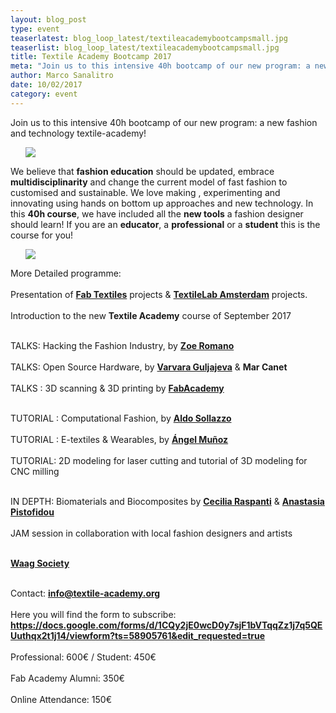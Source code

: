 ```yaml
---
layout: blog_post
type: event
teaserlatest: blog_loop_latest/textileacademybootcampsmall.jpg
teaserlist: blog_loop_latest/textileacademybootcampsmall.jpg
title: Textile Academy Bootcamp 2017
meta: "Join us to this intensive 40h bootcamp of our new program: a new fashion and technology textile-academy!"
author: Marco Sanalitro
date: 10/02/2017
category: event
---
```


Join us to this intensive 40h bootcamp of our new program: a new fashion and technology textile-academy!<br>

<ul><img src= "http://www.fablabbcn.org/img/blog/blog_loop_latest/textileacademybootcamp1.jpg" align="middle"> </ul>

We believe that <strong>fashion education</strong> should be updated, embrace <strong>multidisciplinarity</strong> and change the current model of fast fashion to customised and sustainable. We love making , experimenting and innovating using hands on bottom up approaches and new technology. In this <strong>40h course</strong>, we have included all the <strong>new tools</strong> a fashion designer should learn! If you are an <strong>educator</strong>, a <strong>professional</strong> or a <strong>student</strong> this is the course for you!<br>

<ul><img src= "http://www.fablabbcn.org/img/blog/blog_loop_latest/textileacademybootcamp2.jpg" align="middle"> </ul>

More Detailed programme:<br> 
<br>
Presentation of <strong><a href="https://www.facebook.com/fabtextiles/?fref=ts">Fab Textiles</a></strong> projects & <strong><a href="https://www.facebook.com/AmsterdamTextileLab/?fref=ts">TextileLab Amsterdam</a></strong> projects.<br>
<br>
Introduction to the new <strong>Textile Academy</strong> course of September 2017<br>
<br>


TALKS: Hacking the Fashion Industry, by <strong><a href="https://www.facebook.com/zoeromano">Zoe Romano</a></strong> <br>
<br>
TALKS: Open Source Hardware, by <strong><a href="https://www.facebook.com/varvara.guljajeva">Varvara Guljajeva</a></strong> & <strong>Mar Canet</strong> <br>
<br>
TALKS : 3D scanning & 3D printing by <strong><a href="http://fabacademy.org/">FabAcademy</a></strong> <br>
<br>


TUTORIAL : Computational Fashion, by <strong><a href="https://www.facebook.com/aldo.sollazzo.98?fref=ts">Aldo Sollazzo</a></strong><br>
<br>
TUTORIAL : E-textiles & Wearables, by <strong><a href="https://www.facebook.com/angel.munoz.98">Ángel Muñoz</a></strong> <br>
<br>
TUTORIAL: 2D modeling for laser cutting and tutorial of 3D modeling for CNC milling<br>
<br>


IN DEPTH: Biomaterials and Biocomposites by <strong><a href="https://www.facebook.com/ceciilya.frupsiess?fref=ts">Cecilia Raspanti</a></strong> & <strong><a href="https://www.facebook.com/anastasia.pistofidou?fref=ts">Anastasia Pistofidou</a></strong><br>
<br>
JAM session in collaboration with local fashion designers and artists<br>
<br>

<strong><a href="http://waag.org/en">Waag Society</a></strong><br>
<br>

Contact: <strong>info@textile-academy.org</strong><br>
<br>
Here you will find the form to subscribe: <strong><a href="https://docs.google.com/forms/d/1CQy2jE0wcD0y7sjF1bVTqqZz1j7q5QEUuthqx2t1j14/viewform?ts=58905761&edit_requested=true">https://docs.google.com/forms/d/1CQy2jE0wcD0y7sjF1bVTqqZz1j7q5QEUuthqx2t1j14/viewform?ts=58905761&edit_requested=true</a></strong><br>
<br>
Professional: 600€  /  Student: 450€<br>
<br>
Fab Academy Alumni: 350€<br>
<br>
Online Attendance: 150€<br>









